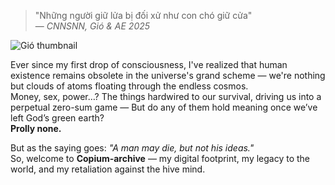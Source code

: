> "Những người giữ lửa bị đối xử như con chó giữ cửa"  
> — *CNNSNN, Gió & AE 2025*

![Gió thumbnail](https://i.ytimg.com/vi/tghaEECqHzE/hq720.jpg?sqp=-oaymwE7CK4FEIIDSFryq4qpAy0IARUAAAAAGAElAADIQj0AgKJD8AEB-AH-CYAC0AWKAgwIABABGFMgXShlMA8=&rs=AOn4CLAk_BYUCnEvcVW2bJ96MomeK4DI-A)

Ever since my first drop of consciousness, I've realized that human existence remains obsolete in the universe's grand scheme — we're nothing but clouds of atoms floating through the endless cosmos.  
Money, sex, power…? The things hardwired to our survival, driving us into a perpetual zero-sum game — But do any of them hold meaning once we’ve left God’s green earth?  
**Prolly none.**

But as the saying goes: *"A man may die, but not his ideas."*  
So, welcome to **Copium-archive** — my digital footprint, my legacy to the world, and my retaliation against the hive mind.
